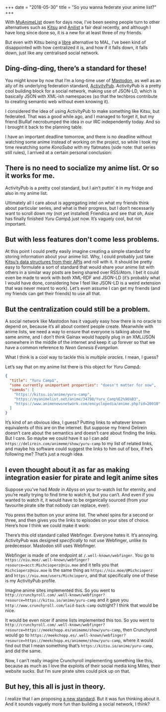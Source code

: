 +++
date = "2018-05-30"
title = "So you wanna federate your anime list?"
+++

With [MyAnimeList](https://myanimelist.net) down for days now, I’ve been seeing people turn to other alternatives such as [Kitsu](https://kitsu.io) and [Anilist](https://anilist.co) a fair deal recently, and although I have long since done so, it is a new for at least three of my friends.

But even with Kitsu being a [libre](https://github.com/hummingbird-me/hummingbird) alternative to MAL, I’ve been kind of disappointed with how centralized it is, and how if it falls down, it falls down, just like any centralised social network.

## Ding-ding-ding, there’s a standard for these!

You might know by now that I’m a long-time user of [Mastodon](https://joinmastodon.org), as well as an ally of its underlying federation standard, [ActivityPub](https://activitypub.rocks). ActivityPub is a pretty cool building block for a social network, making use of JSON-LD, which is basically JSON with XML-ish namespaces (so that the techbros contribute to creating semantic web without even knowing it).

I considered the idea of using ActivityPub to make something like Kitsu, but federated. That was a good while ago, and I managed to forget it, but my friend BluRaf necrobumped the idea in our IRC independently today. And so I brought it back to the planning table.

I have an important deadline tomorrow, and there is no deadline without watching some anime instead of working on the project, so while I took my time rewatching some _KonoSuba_ with my flatmates (side note: that series still rules), I arrived at a certain personal conclusion:

## There is no need to socialize my anime list. Or so it works for me.

ActivityPub is a pretty cool standard, but I ain’t puttin’ it in my fridge and also in my anime list.

Ultimately all I care about is aggregating intel on what my friends think about particular series, and what is their progress, but I don’t necessarily want to scroll down my (not yet installed) Friendica and see that oh, Asie has finally finished _Yuru CampΔ_ just now. It’s vaguely cool, but not important.

## But with less features don't come less problems.

At this point I could pretty easily imagine creating a simple standard for storing information about your anime list. Why, I could probably just take [Kitsu’s data structures from their APIs](https://kitsu.docs.apiary.io/) and roll with it. It should be pretty easy to formulate a sort of standard that would share your anime list with others in a similar way posts are being shared over RSS/Atom. I bet it could even be made to work with _both_ XML-RDF and JSON-LD (it’s probably what I would have done, considering how I feel like JSON-LD is a weird extension that was never meant to work). Let’s even assume I can get my friends (and my friends can get their friends) to use all that.

## But the centralization could still be a problem.

A social network like Mastodon has it vaguely easy how there is no oracle to depend on, because it’s all about content people create. Meanwhile with anime lists, we need a way to ensure that everyone is talking about the same anime, and I don’t think Gainax would happily plug in an XML/JSON somewhere in the middle of the internet and keep it up forever so that we have a common reference to _Neon Genesis Evangelion_.

What I think is a cool way to tackle this is _multiple oracles_. I mean, I guess?

Let’s say that on my anime list there is this object for _Yuru CampΔ_:

```json
{
  "title": "Yuru CampΔ",
  "some currently unimportant properties": "doesn't matter for now",
  "sameAs": [
    "https://kitsu.io/anime/yuru-camp",
    "https://myanimelist.net/anime/34798/Yuru_Camp%E2%96%B3",
    "https://www.animenewsnetwork.com/encyclopedia/anime.php?id=20010"
  ]
}
```

It’s kind of an obvious idea, I guess? Putting links to whatever known equivalents of this are on the internet. But suppose my friend Delirein doesn’t care about the semantics and doesn’t care about finding the links. But I care. So maybe we could have it so I can add `https://delirein.com/animeme/show/yuru-camp` to my list of related links, and maybe his software could suggest the links to him out of box, if he’s following me? That’s just a rough idea.

## I even thought about it as far as making integration easier for pirate and legit anime sites

Suppose you’ve had _Made in Abyss_ on your to-watch list for eternity, and you’re really trying to find time to watch it, but you can’t. And even if you wanted to watch it, it would have to be organically sourced (from your favourite pirate site that nobody can replace, ever).

You press the button on your anime list. The wheel spins for a second or three, and then gives you the links to episodes on your sites of choice. Here’s how I think we could make it work:

There’s this old standard called Webfinger. Everyone hates it. It’s annoying. ActivityPub was designed _specifically_ to not use Webfinger, unlike its predecessor. Mastodon still uses Webfinger.

Webfinger is made of one endpoint at `/.well-known/webfinger`. You go to `https://niu.moe/.well-known/webfinger?resource=acct:Michcioperz@niu.moe` and it tells you that `Michcioperz@niu.moe` is the same thing as `https://niu.moe/@Michcioperz` and `https://niu.moe/users/Michcioperz`, and that specifically one of these is my ActivityPub profile.

Imagine anime sites implemented this. So you went to `http://crunchyroll.com/.well-known/webfinger?resource=https://kitsu.io/anime/yuru-camp` and it gave you `http://www.crunchyroll.com/laid-back-camp` outright? I think that would be nice.

It would be even nicer if anime lists implemented this too. So you went to `http://crunchyroll.com/.well-known/webfinger?resource=https://meekchopp.es/animeme/show/yuru-camp`, then Crunchyroll would go to `https://meekchopp.es/.well-known/webfinger?resource=https://meekchopp.es/animeme/show/yuru-camp`, where it would find out that I mean something that’s `https://kitsu.io/anime/yuru-camp`, and did the same.

Now, I can’t really imagine Crunchyroll implementing something like this, because as much as I love the exploits of their social media king Miles, their website sucks. But I’m sure pirate sites could pick up on that.

## But hey, this all is just in theory.

I realize that I am proposing [a new standard](https://xkcd.com/927). But it was fun thinking about it. And it sounds vaguely more fun than building a social network, I think?

